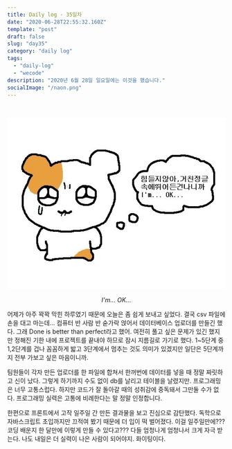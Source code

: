```yaml
---
title: Daily log - 35일차
date: "2020-06-28T22:55:32.160Z"
template: "post"
draft: false
slug: "day35"
category: "daily log"
tags:
  - "daily-log"
  - "wecode"
description: "2020년 6월 28일 일요일에는 이것을 했습니다."
socialImage: "/naon.png"
---
```


<br>

![day35](/media/200628-day35.JPG)
*<center>I'm... OK...</center>*

어제가 아주 꽉꽉 막힌 하루였기 때문에 오늘은 좀 쉽게 보내고 싶었다. 결국 csv 파일에 손을 대고 마는데... 컴퓨터 반 사람 반 숟가락 얹어서 데이터베이스 업로더를 만들긴 했다. 그래 Done is better than perfect라고 했어. 여전히 풀고 싶은 문제가 있긴 했지만 정해진 기한 내에 프로젝트를 끝내야 하므로 잠시 지름길로 가기로 했다. 1~5단계 중 1,2단계를 겁나 꼼꼼하게 밟고 3단계에서 멈추는 것도 의미가 있겠지만 일단은 5단계까지 전부 가보고 싶은 마음이니까.

팀원들이 각자 만든 업로더를 한 파일에 합쳐서 한꺼번에 데이터를 넣을 때 정말 짜릿하고 신이 났다. 그렇게 하기까지 수도 없이 db를 날리고 테이블을 날렸지만. 프로그래밍은 너무 고통스럽다. 하지만 코드가 잘 돌아갈 때의 성취감에 중독돼서 그만둘 수가 없다. 프로그래밍 실력은 고통에 비례한다는 말 정말 인정합니다.

한편으로 프론트에서 고작 일주일 간 만든 결과물을 보고 진심으로 감탄했다. 독학으로 자바스크립트 초입까지만 끄적여 봤기 때문에 더 입이 떡 벌어졌다. 이걸 일주일만에??? 코딩 배운지 한 달만에 이렇게 만들 수 있다고??? 다들 엄청나게 엄청나서 크게 자극 받는다. 나도 내일은 더 실력이 나은 사람이 되어야지. 화이팅이다.